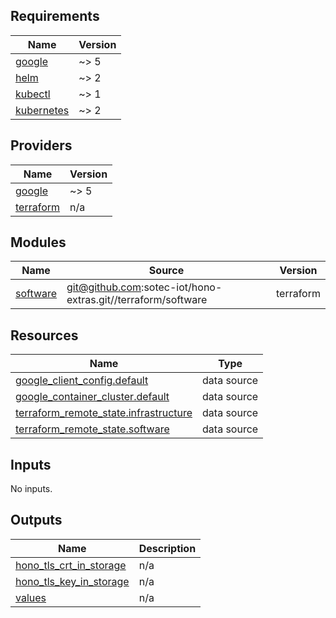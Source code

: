 ## Requirements

| Name | Version |
|------|---------|
| <a name="requirement_google"></a> [google](#requirement\_google) | ~> 5 |
| <a name="requirement_helm"></a> [helm](#requirement\_helm) | ~> 2 |
| <a name="requirement_kubectl"></a> [kubectl](#requirement\_kubectl) | ~> 1 |
| <a name="requirement_kubernetes"></a> [kubernetes](#requirement\_kubernetes) | ~> 2 |

## Providers

| Name | Version |
|------|---------|
| <a name="provider_google"></a> [google](#provider\_google) | ~> 5 |
| <a name="provider_terraform"></a> [terraform](#provider\_terraform) | n/a |

## Modules

| Name | Source | Version |
|------|--------|---------|
| <a name="module_software"></a> [software](#module\_software) | git@github.com:sotec-iot/hono-extras.git//terraform/software | terraform |

## Resources

| Name | Type |
|------|------|
| [google_client_config.default](https://registry.terraform.io/providers/hashicorp/google/latest/docs/data-sources/client_config) | data source |
| [google_container_cluster.default](https://registry.terraform.io/providers/hashicorp/google/latest/docs/data-sources/container_cluster) | data source |
| [terraform_remote_state.infrastructure](https://registry.terraform.io/providers/hashicorp/terraform/latest/docs/data-sources/remote_state) | data source |
| [terraform_remote_state.software](https://registry.terraform.io/providers/hashicorp/terraform/latest/docs/data-sources/remote_state) | data source |

## Inputs

No inputs.

## Outputs

| Name | Description |
|------|-------------|
| <a name="output_hono_tls_crt_in_storage"></a> [hono\_tls\_crt\_in\_storage](#output\_hono\_tls\_crt\_in\_storage) | n/a |
| <a name="output_hono_tls_key_in_storage"></a> [hono\_tls\_key\_in\_storage](#output\_hono\_tls\_key\_in\_storage) | n/a |
| <a name="output_values"></a> [values](#output\_values) | n/a |
